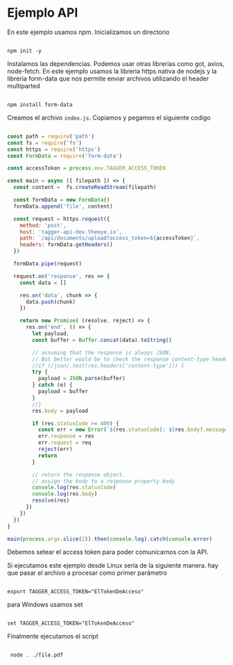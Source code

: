 # Ejemplo API

En este ejemplo usamos npm. Inicializamos un directorio

```shell

npm init -y

```

Instalamos las dependencias.
Podemos usar otras librerias como got, axios, node-fetch.
En este ejemplo usamos la libreria https nativa de nodejs y la libreria form-data que nos permite enviar archivos utilizando el header multiparted


```shell

npm install form-data

```

Creamos el archivo `index.js`. Copiamos y pegamos el siguiente codigo


```javascript

const path = require('path')
const fs = require('fs')
const https = require('https')
const FormData = require('form-data')

const accessToken = process.env.TAGGER_ACCESS_TOKEN

const main = async ([ filepath ]) => {
  const content =  fs.createReadStream(filepath)

  const formData = new FormData()
  formData.append('file', content)

  const request = https.request({
    method: 'post',
    host: 'tagger-api-dev.theeye.io',
    path: `/api/documents/upload?access_token=${accessToken}`,
    headers: formData.getHeaders()
  })

  formData.pipe(request)

  request.on('response', res => {
    const data = []

    res.on('data', chunk => {
      data.push(chunk)
    })

    return new Promise( (resolve, reject) => {
      res.on('end', () => {
        let payload;
        const buffer = Buffer.concat(data).toString()

        // assuming that the response is always JSON.
        // But better would be to check the response content-type header
        //if (/json/.test(res.headers['content-type'])) {
        try {
          payload = JSON.parse(buffer)
        } catch (e) {
          payload = buffer
        }
        //}
        res.body = payload

        if (res.statusCode >= 400) {
          const err = new Error(`${res.statusCode}: ${res.body?.message||res.body}`)
          err.response = res
          err.request = req
          reject(err)
          return
        }

        // return the response object.
        // assign the body to a response property body
        console.log(res.statusCode)
        console.log(res.body)
        resolve(res)
      })
    })
  })
}

main(process.argv.slice(2)).then(console.log).catch(console.error)

```

Debemos setear el access token para poder comunicarnos con la API.

Si ejecutamos este ejemplo desde Linux sería de la siguiente manera.
hay que pasar el archivo a procesar como primer parámetro


```

export TAGGER_ACCESS_TOKEN="ElTokenDeAcceso"

```

para Windows usamos set

```

set TAGGER_ACCESS_TOKEN="ElTokenDeAcceso"

```

Finalmente ejecutamos el script

```

 node . ./file.pdf

```

